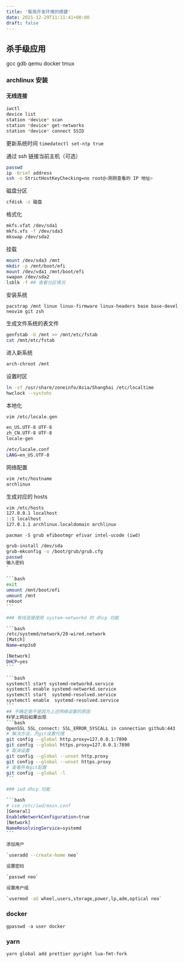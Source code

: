 ```yaml
---
title: '极简开发环境的搭建'
date: 2021-12-29T11:11:41+08:00
draft: false
---
```


## 杀手级应用

gcc gdb qemu docker tmux

### archlinux 安装

#### 无线连接

```bash
iwctl
device list
station *device* scan
station *device* get-networks
station *device* connect SSID
```

更新系统时间
`timedatectl set-ntp true`

通过 ssh 链接当前主机（可选）

```bash
passwd
ip -brief address
ssh -o StrictHostKeyChecking=no root@<刚刚查看的 IP 地址>
```

磁盘分区

```bash
cfdisk -z 磁盘
```

格式化

```bash
mkfs.vfat /dev/sda1
mkfs.xfs -f /dev/sda3
mkswap /dev/sda2
```

挂载

```bash
mount /dev/sda3 /mnt
mkdir -p /mnt/boot/efi
mount /dev/vda1 /mnt/boot/efi
swapon /dev/sda2
lsblk -f ## 查看分区情况
```

安装系统

`pacstrap /mnt linux linux-firmware linux-headers base base-devel neovim git zsh`

生成文件系统的表文件

```bash
genfstab -U /mnt >> /mnt/etc/fstab
cat /mnt/etc/fstab
```

进入新系统

```bash
arch-chroot /mnt
```

设置时区

```bash
ln -sf /usr/share/zoneinfo/Asia/Shanghai /etc/localtime
hwclock --systohc
```

本地化

```bash
vim /etc/locale.gen

en_US.UTF-8 UTF-8
zh_CN.UTF-8 UTF-8
locale-gen

/etc/locale.conf
LANG=en_US.UTF-8
```

网络配置

```bash
vim /etc/hostname
archlinux
```

生成对应的 hosts

```bash
vim /etc/hosts
127.0.0.1 localhost
::1 localhost
127.0.1.1 archlinux.localdomain archlinux
```

`pacman -S grub efibootmgr efivar intel-ucode (iwd)`

````bash
grub-install /dev/sda
grub-mkconfig -o /boot/grub/grub.cfg
passwd
输入密码
`

```bash
exit
umount /mnt/boot/efi
umount /mnt
reboot
```

### 有线连接使用 system-networkd 的 dhcp 功能

```bash
/etc/systemd/network/20-wired.network
[Match]
Name=enp3s0

[Network]
DHCP=yes
```

```bash
systemctl start systemd-networkd.service
systemctl enable systemd-networkd.service
systemctl start  systemd-resolved.service
systemctl enable  systemd-resolved.service
```
## 不确定是不是因为上述网络设置的原因
科学上网后如果出现
```bash
OpenSSL SSL_connect: SSL_ERROR_SYSCALL in connection github:443
# 解决方法，为git设置代理
git config --global http.proxy=127.0.0.1:7890
git config --global https.proxy=127.0.0.1:7890
# 取消设置
git config --global --unset http.proxy
git config --global --unset https.proxy
# 查看所有git配置
git config --global -l
```

### iwd dhcp 功能

```bash
# vim /etc/iwd/main.conf
[General]
EnableNetworkConfiguration=true
[Network]
NameResolvingService=systemd
```

添加用户

`useradd --create-home neo`

设置密码

`passwd neo`

设置用户组

`usermod -aG wheel,users,storage,power,lp,adm,optical neo`
````

### docker

`gpasswd -a user docker`

### yarn

`yarn global add prettier pyright lua-fmt-fork`
